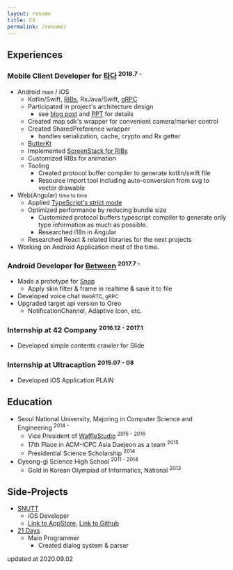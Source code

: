 ```yaml
---
layout: resume
title: CV
permalink: /resume/
---
```


## Experiences

### Mobile Client Developer for [타다](https://tadatada.com/) <sup>2018.7 - </sup>

* Android <small>main</small> / iOS
    * Kotlin/Swift, [RIBs](https://github.com/uber/RIBs), RxJava/Swift, [gRPC](https://grpc.io/)
    * Participated in project's architecture design
        * see [blog post](http://engineering.vcnc.co.kr/2019/05/tada-client-development/) and [PPT](https://docs.google.com/presentation/d/e/2PACX-1vRBYACbRdO0rK71Ee-DHxL_TcjLLIpJnpD39S3OUPIupKQKZ_fV4ofq81oMY56yVLalDeTwflH1vkQ2/pub?start=false&loop=false&delayms=10000&slide=id.p) for details
    * Created map sdk's wrapper for convenient camera/marker control
    * Created SharedPreference wrapper
        * handles serialization, cache, crypto and Rx getter
    * [ButterKt](https://www.rajin.me/dev/2018/08/05/ButterKt.html)
    * Implemented [ScreenStack for RIBs](https://github.com/uber/RIBs/tree/master/android/libraries/rib-screen-stack-base)
    * Customized RIBs for animation
    * Tooling
        * Created protocol buffer compiler to generate kotlin/swift file
        * Resource import tool including auto-conversion from svg to vector drawable
* Web(Angular) <small>time to time</small>
    * Applied [TypeScript's strict mode](https://www.typescriptlang.org/docs/handbook/2/basic-types.html#strictness)
    * Optimized performance by reducing bundle size
        * Customized protocol buffers typescript compiler to generate only type information as much as possible.
        * Researched i18n in Angular
    * Researched React & related libraries for the next projects
* Working on Android Application most of the time.

### Android Developer for [Between](https://between.us/) <sup>2017.7 - </sup>

* Made a prototype for [Snap](https://youtu.be/LHHKSWS7oTg?t=114)
    * Apply skin filter & frame in realtime & save it to file
* Developed voice chat <small>WebRTC, gRPC</small>
* Upgraded target api version to Oreo 
    * NotificationChannel, Adaptive Icon, etc.

### Internship at 42 Company <sup>2016.12 - 2017.1</sup>

* Developed simple contents crawler for Slide 

### Internship at Ultracaption <sup>2015.07 - 08</sup> 

* Developed iOS Application PLAIN

## Education

* Seoul National University, Majoring in Computer Science and Engineering <sup>2014 - </sup>
    * Vice President of [WaffleStudio](https://www.facebook.com/wafflestudio/) <sup>2015 - 2016</sup>
    * 17th Place in ACM-ICPC Asia Daejeon as a team <sup>2015</sup>
    * Presidential Science Scholarship <sup>2014</sup>
* Gyeong-gi Science High School <sup>2011 - 2014</sup>
    * Gold in Korean Olympiad of Informatics, National <sup>2013</sup>

## Side-Projects

* [SNUTT](https://snutt.kr/)
    * iOS Developer
    * [Link to AppStore](https://itunes.apple.com/kr/app/snutt-서울대학교-시간표-앱/id1215668309?mt=8), [Link to Github](https://github.com/wafflestudio/SNUTT-iOS)
* [21 Days](http://store.steampowered.com/app/607660/21_Days/)
    * Main Programmer
        * Created dialog system & parser

<div id="update-date">updated at 2020.09.02</div>